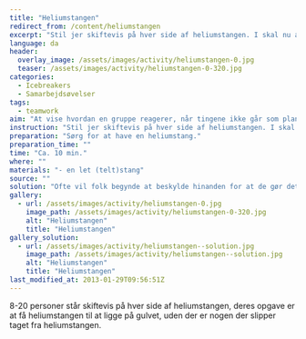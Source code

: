 ```yaml
---
title: "Heliumstangen"
redirect_from: /content/heliumstangen
excerpt: "Stil jer skiftevis på hver side af heliumstangen. I skal nu alle holde jeres ene pegefinger vandret ud, så fingerspidsen rør heliumstangen. Alle skal hele tiden røre heliumstangen, ellers skal i starte forfra. Jeres mål er at få lagt heliumstangen på gulvet. Ofte vil der ske det, at stangen hurtigt ryger op i luften. Hvis det sker, kan du hurtigt gribe stangen og overdrive betydningen af at der er helium i den og sige: hov, den skal ned på gulvet. Vi forsøger lige igen."
language: da
header:
  overlay_image: /assets/images/activity/heliumstangen-0.jpg
  teaser: /assets/images/activity/heliumstangen-0-320.jpg
categories:
  - Icebreakers
  - Samarbejdsøvelser
tags:
  - teamwork
aim: "At vise hvordan en gruppe reagerer, når tingene ikke går som planlagt - i dette tilfælde at heliumstangen svæver op i luften."
instruction: "Stil jer skiftevis på hver side af heliumstangen. I skal nu alle holde jeres ene pegefinger vandret ud, så fingerspidsen rør heliumstangen. Alle skal hele tiden røre heliumstangen, ellers skal i starte forfra. Jeres mål er at få lagt heliumstangen på gulvet. Ofte vil der ske det, at stangen hurtigt ryger op i luften. Hvis det sker, kan du hurtigt gribe stangen og overdrive betydningen af at der er helium i den og sige: hov, den skal ned på gulvet. Vi forsøger lige igen."
preparation: "Sørg for at have en heliumstang."
preparation_time: ""
time: "Ca. 10 min."
where: ""
materials: "- en let (telt)stang"
source: ""
solution: "Ofte vil folk begynde at beskylde hinanden for at de gør det forkert, selvom heliumstangens opdrift skyldes det samlede tryk fra alles fingre."
gallery:
  - url: /assets/images/activity/heliumstangen-0.jpg
    image_path: /assets/images/activity/heliumstangen-0-320.jpg
    alt: "Heliumstangen"
    title: "Heliumstangen"
gallery_solution:
  - url: /assets/images/activity/heliumstangen--solution.jpg
    image_path: /assets/images/activity/heliumstangen--solution.jpg
    alt: "Heliumstangen"
    title: "Heliumstangen"
last_modified_at: 2013-01-29T09:56:51Z
---
```

8-20 personer står skiftevis på hver side af heliumstangen, deres opgave er at få heliumstangen til at ligge på gulvet, uden der er nogen der slipper taget fra heliumstangen.
